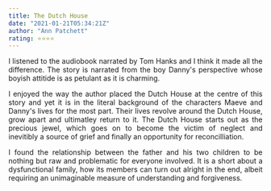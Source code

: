 ```yaml
---
title: The Dutch House
date: "2021-01-21T05:34:21Z"
author: "Ann Patchett"
rating: ⭐⭐⭐⭐
---
```


<style>
body {
text-align: justify}
</style>

I listened to the audiobook narrated by Tom Hanks and I think it made all the difference. The story is narrated from the boy Danny's perspective whose boyish attitide is as petulant as it is charming. 

I enjoyed the way the author placed the Dutch House at the centre of this story and yet it is in the literal background of the characters Maeve and Danny's lives for the most part. Their lives revolve around the Dutch House, grow apart and ultimatley return to it. The Dutch House starts out as the precious jewel, which goes on to become the victim of neglect and inevitibly a source of grief and finally an opportunity for reconcilliation.

I found the relationship between the father and his two children to be nothing but raw and problematic for everyone involved. It is a short about a dysfunctional family, how its members can turn out alright in the end, albeit requiring an unimaginable measure of understanding and forgiveness.